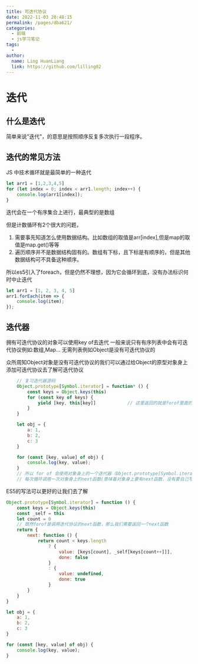 ```yaml
---
title: 可迭代协议
date: 2022-11-03 20:48:15
permalink: /pages/dba621/
categories:
  - 前端
  - js学习笔记
tags:
  - 
author: 
  name: Ling HuanLiang
  link: https://github.com/lilling02
---
```

# 迭代

## 什么是迭代

简单来说"迭代"，的意思是按照顺序反复多次执行一段程序。

## 迭代的常见方法

JS 中技术循环就是最简单的一种迭代

```` js
let arr1 = [1,2,3,4,5]
for (let index = 0; index < arr1.length; index++) {
    console.log(arr1[index]);
}
````

迭代会在一个有序集合上进行，最典型的是数组

但是计数循环有2个很大的问题，

1. 需要事先知道怎么使用数据结构。比如数组的取值是arr[index],但是map的取值是map.get()等等
2. 遍历顺序并不是数据结构固有的。数组有下标，且下标是有顺序的，但是其他数据结构可不具备这种顺序。

所以es5引入了foreach，但是仍然不理想，因为它会循环到底，没有办法标识何时中止迭代

```` js
let arr1 = [1, 2, 3, 4, 5]
arr1.forEach(item => {
    console.log(item);
});
````

## 迭代器

拥有可迭代协议的对象可以使用key of去迭代
一般来说只有有序列表中会有可迭代协议例如:数组,Map...
无需列表例如Object是没有可迭代协议的

众所周知Object对象是没有可迭代协议的我们可以通过给Object的原型对象身上添加可迭代协议去了解可迭代协议

```` js
    // 复习迭代器源码
    Object.prototype[Symbol.iterator] = function* () {
        const keys = Object.keys(this)
        for (const key of keys) {
            yield [key, this[key]]            // 这里返回的就是forof里面的key,value
        }
    }

    let obj = {
        a: 1,
        b: 2,
        c: 3
    }

    for (const [key, value] of obj) {
        console.log(key, value);
    }
    // 所以 for of 会使用对象身上的一个迭代器（Object.prototype[Symbol.iterator]）
    // 每次循环调用一次对象身上的next函数(意味着对象身上要有next函数，没有要自己写一个)就好
````

ES5的写法可以更好的让我们去了解

```` js
Object.prototype[Symbol.iterator] = function () {
    const keys = Object.keys(this)
    const _self = this
    let count = 0
    // 既然forof是调用迭代协议的next函数，那么我们需要返回一个next函数
    return {
        next: function () {
            return count < keys.length
                ? {
                    value: [keys[count], _self[keys[count++]]],
                    done: false
                }
                : {
                    value: undefined,
                    done: true
                }
        }
    }
}

let obj = {
    a: 1,
    b: 2,
    c: 3
}

for (const [key, value] of obj) {
    console.log(key, value);
}
````

